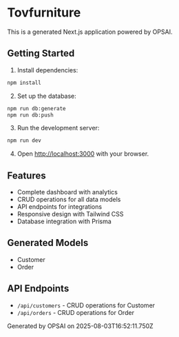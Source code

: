 # Tovfurniture

This is a generated Next.js application powered by OPSAI.

## Getting Started

1. Install dependencies:
```bash
npm install
```

2. Set up the database:
```bash
npm run db:generate
npm run db:push
```

3. Run the development server:
```bash
npm run dev
```

4. Open [http://localhost:3000](http://localhost:3000) with your browser.

## Features

- Complete dashboard with analytics
- CRUD operations for all data models
- API endpoints for integrations
- Responsive design with Tailwind CSS
- Database integration with Prisma

## Generated Models

- Customer
- Order

## API Endpoints

- `/api/customers` - CRUD operations for Customer
- `/api/orders` - CRUD operations for Order

Generated by OPSAI on 2025-08-03T16:52:11.750Z

